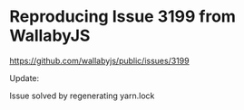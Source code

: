 # Reproducing Issue 3199 from WallabyJS

https://github.com/wallabyjs/public/issues/3199

Update:

Issue solved by regenerating yarn.lock
